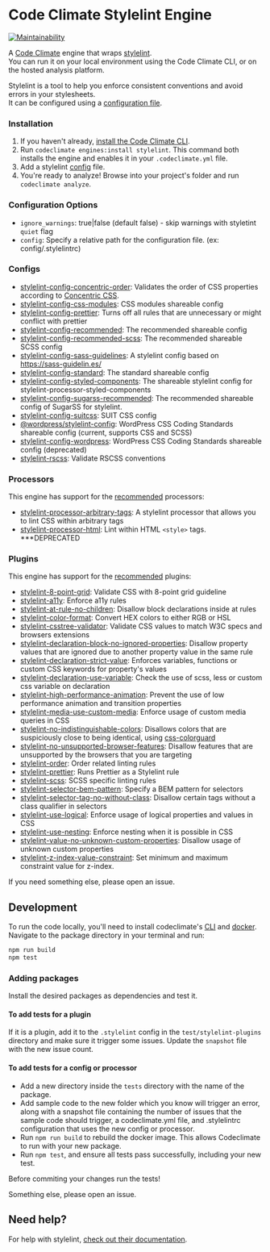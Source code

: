 # Code Climate Stylelint Engine

[![Maintainability](https://api.codeclimate.com/v1/badges/ada032d755e8ee1de505/maintainability)](https://codeclimate.com/github/gilbarbara/codeclimate-stylelint/maintainability)

A [Code Climate](http://codeclimate.com/) engine that wraps [stylelint](https://github.com/stylelint/stylelint).  
You can run it on your local environment using the Code Climate CLI, or on the hosted analysis platform.

Stylelint is a tool to help you enforce consistent conventions and avoid errors in your stylesheets.  
It can be configured using a [configuration file](http://stylelint.io/user-guide/configuration/).

### Installation

1. If you haven't already, [install the Code Climate CLI](https://github.com/codeclimate/codeclimate).
2. Run `codeclimate engines:install stylelint`. This command both installs the engine and enables it in your `.codeclimate.yml` file.
3. Add a stylelint [config](https://github.com/stylelint/stylelint/blob/master/docs/user-guide/configuration.md#loading-the-configuration-object) file.
3. You're ready to analyze! Browse into your project's folder and run `codeclimate analyze`.

### Configuration Options

- `ignore_warnings`: true|false (default false) - skip warnings with styletint `quiet` flag
- `config`: Specify a relative path for the configuration file. (ex: config/.stylelintrc)

### Configs

- [stylelint-config-concentric-order](https://github.com/chaucerbao/stylelint-config-concentric-order): Validates the order of CSS properties according to [Concentric CSS](http://rhodesmill.org/brandon/2011/concentric-css/).
- [stylelint-config-css-modules](https://github.com/pascalduez/stylelint-config-css-modules): CSS modules shareable config
- [stylelint-config-prettier](https://github.com/prettier/stylelint-config-prettier): Turns off all rules that are unnecessary or might conflict with prettier
- [stylelint-config-recommended](https://github.com/stylelint/stylelint-config-recommended): The recommended shareable config
- [stylelint-config-recommended-scss](https://github.com/kristerkari/stylelint-config-recommended-scss): The recommended shareable SCSS config
- [stylelint-config-sass-guidelines](https://github.com/bjankord/stylelint-config-sass-guidelines): A stylelint config based on https://sass-guidelin.es/
- [stylelint-config-standard](https://github.com/stylelint/stylelint-config-standard/): The standard shareable config
- [stylelint-config-styled-components](https://github.com/styled-components/stylelint-config-styled-components): The shareable stylelint config for stylelint-processor-styled-components
- [stylelint-config-sugarss-recommended](https://github.com/kkoudev/stylelint-config-sugarss-recommended): The recommended shareable config of SugarSS for stylelint.
- [stylelint-config-suitcss](https://github.com/suitcss/stylelint-config-suitcss): SUIT CSS config
- [@wordpress/stylelint-config](https://github.com/WordPress/gutenberg/blob/trunk/packages/stylelint-config/README.md): WordPress CSS Coding Standards shareable config (current, supports CSS and SCSS)
- [stylelint-config-wordpress](https://github.com/ntwb/stylelint-config-wordpress/): WordPress CSS Coding Standards shareable config (deprecated)
- [stylelint-rscss](https://github.com/rstacruz/stylelint-rscss): Validate RSCSS conventions

### Processors

This engine has support for the [recommended](https://github.com/stylelint/stylelint/blob/master/docs/user-guide/processors.md) processors:

- [stylelint-processor-arbitrary-tags](https://github.com/mapbox/stylelint-processor-arbitrary-tags): A stylelint processor that allows you to lint CSS within arbitrary tags
- [stylelint-processor-html](https://github.com/ccbikai/stylelint-processor-html): Lint within HTML `<style>` tags. ***DEPRECATED

### Plugins

This engine has support for the [recommended](https://github.com/stylelint/stylelint/blob/master/docs/user-guide/plugins.md) plugins:

- [stylelint-8-point-grid](https://github.com/dcrtantuco/stylelint-8-point-grid): Validate CSS with 8-point grid guideline
- [stylelint-a11y](https://github.com/YozhikM/stylelint-a11y): Enforce a11y rules
- [stylelint-at-rule-no-children](https://github.com/adityavm/stylelint-at-rule-no-children): Disallow block declarations inside at rules
- [stylelint-color-format](https://github.com/filipekiss/stylelint-color-format): Convert HEX colors to either RGB or HSL
- [stylelint-csstree-validator](https://github.com/csstree/stylelint-validator): Validate CSS values to match W3C specs and browsers extensions
- [stylelint-declaration-block-no-ignored-properties](https://github.com/kristerkari/stylelint-declaration-block-no-ignored-properties): Disallow property values that are ignored due to another property value in the same rule
- [stylelint-declaration-strict-value](https://github.com/AndyOGo/stylelint-declaration-strict-value): Enforces variables, functions or custom CSS keywords for property's values
- [stylelint-declaration-use-variable](https://github.com/sh-waqar/stylelint-declaration-use-variable): Check the use of scss, less or custom css variable on declaration
- [stylelint-high-performance-animation](https://github.com/kristerkari/stylelint-high-performance-animation): Prevent the use of low performance animation and transition properties
- [stylelint-media-use-custom-media](https://github.com/csstools/stylelint-media-use-custom-media): Enforce usage of custom media queries in CSS
- [stylelint-no-indistinguishable-colors](https://github.com/ierhyna/stylelint-no-indistinguishable-colors): Disallows colors that are suspiciously close to being identical, using [css-colorguard](https://github.com/SlexAxton/css-colorguard)
- [stylelint-no-unsupported-browser-features](https://github.com/ismay/stylelint-no-unsupported-browser-features): Disallow features that are unsupported by the browsers that you are targeting
- [stylelint-order](https://github.com/hudochenkov/stylelint-order): Order related linting rules
- [stylelint-prettier](https://github.com/prettier/stylelint-prettier): Runs Prettier as a Stylelint rule
- [stylelint-scss](https://github.com/kristerkari/stylelint-scss): SCSS specific linting rules
- [stylelint-selector-bem-pattern](https://github.com/davidtheclark/stylelint-selector-bem-pattern): Specify a BEM pattern for selectors
- [stylelint-selector-tag-no-without-class](https://github.com/Moxio/stylelint-selector-tag-no-without-class): Disallow certain tags without a class qualifier in selectors
- [stylelint-use-logical](https://github.com/csstools/stylelint-use-logical): Enforce usage of logical properties and values in CSS
- [stylelint-use-nesting](https://github.com/csstools/stylelint-use-nesting): Enforce nesting when it is possible in CSS
- [stylelint-value-no-unknown-custom-properties](https://github.com/csstools/stylelint-value-no-unknown-custom-properties): Disallow usage of unknown custom properties
- [stylelint-z-index-value-constraint](https://github.com/kristerkari/stylelint-z-index-value-constraint): Set minimum and maximum constraint value for z-index.

If you need something else, please open an issue.

## Development

To run the code locally, you'll need to install codeclimate's [CLI](https://github.com/codeclimate/codeclimate) and [docker](https://www.docker.com/).  
Navigate to the package directory in your terminal and run:

```bash
npm run build
npm test
```

### Adding packages

Install the desired packages as dependencies and test it.

#### To add tests for a plugin
If it is a plugin, add it to the `.stylelint` config in the `test/stylelint-plugins` directory and make sure it trigger some issues. Update the `snapshot` file with the new issue count. 

#### To add tests for a config or processor
- Add a new directory inside the `tests` directory with the name of the package.
- Add sample code to the new folder which you know will trigger an error, along with a snapshot file containing the number of issues that the sample code should trigger, a codeclimate.yml file, and .stylelintrc configuration that uses the new config or processor.
- Run `npm run build` to rebuild the docker image. This allows Codeclimate to run with your new package.
- Run `npm test`, and ensure all tests pass successfully, including your new test.

Before commiting your changes run the tests!

Something else, please open an issue.

## Need help?

For help with stylelint, [check out their documentation](http://stylelint.io/).
